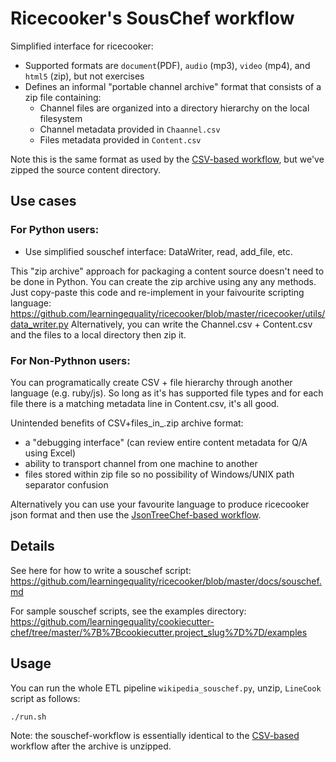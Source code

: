 Ricecooker's SousChef workflow
==============================

Simplified interface for ricecooker:
  - Supported formats are `document`(PDF), `audio` (mp3), `video` (mp4), and `html5` (zip), but not exercises
  - Defines an informal "portable channel archive" format that consists of a zip file containing:
      - Channel files are organized into a directory hierarchy on the local filesystem
      - Channel metadata provided in `Chaannel.csv`
      - Files metadata provided in `Content.csv`


Note this is the same format as used by the [CSV-based workflow](../csv_channel),
but we've zipped the source content directory.


Use cases
---------

### For Python users:

  - Use simplified souschef interface: DataWriter, read, add_file, etc.


This "zip archive" approach for packaging a content source doesn't need to be done
in Python. You can create the zip archive using any any methods. Just copy-paste
this code and re-implement in your faivourite scripting language:
https://github.com/learningequality/ricecooker/blob/master/ricecooker/utils/data_writer.py
Alternatively, you can write the Channel.csv + Content.csv and the files to a local directory
then zip it.


### For Non-Pythnon users:

You can programatically create CSV + file hierarchy through another language (e.g. ruby/js).
So long as it's has supported file types and for each file there is a matching metadata line in Content.csv, it's all good.

Unintended benefits of CSV+files_in_.zip archive format:
  - a "debugging interface" (can review entire content metadata for Q/A using Excel)
  - ability to transport channel from one machine to another
  - files stored within zip file so no possibility of Windows/UNIX path separator confusion

Alternatively you can use your favourite language to produce ricecooker json format
and then use the [JsonTreeChef-based workflow](../jsontree_channel).



Details
-------
See here for how to write a souschef script:  
https://github.com/learningequality/ricecooker/blob/master/docs/souschef.md

For sample souschef scripts, see the examples directory:
https://github.com/learningequality/cookiecutter-chef/tree/master/%7B%7Bcookiecutter.project_slug%7D%7D/examples



Usage
-----

You can run the whole ETL pipeline `wikipedia_souschef.py`, unzip, `LineCook` script as follows:

    ./run.sh


Note: the souschef-workflow is essentially identical to the [CSV-based](../csv_channel) workflow after the archive is unzipped.


